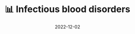 ---
title: 📊 Infectious blood disorders
date: '2022-12-02'
type: docs
weight: 804
commentable: true
_build:
  render: always
  list: never
show_breadcrumb: true
---